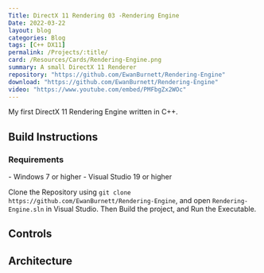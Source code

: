 ```yaml
---
Title: DirectX 11 Rendering 03 -Rendering Engine
Date: 2022-03-22
layout: blog
categories: Blog 
tags: [C++ DX11]
permalink: /Projects/:title/
card: /Resources/Cards/Rendering-Engine.png
summary: A small DirectX 11 Renderer
repository: "https://github.com/EwanBurnett/Rendering-Engine"
download: "https://github.com/EwanBurnett/Rendering-Engine"
video: "https://www.youtube.com/embed/PMFbgZx2WOc"
---
```


My first DirectX 11 Rendering Engine written in C++. 

<h2>Build Instructions</h2>
<h3>Requirements</h3>
- Windows 7 or higher
- Visual Studio 19 or higher

Clone the Repository using ```
git clone https://github.com/EwanBurnett/Rendering-Engine
```, and open ```Rendering-Engine.sln``` in Visual Studio. Then Build the project, and Run the Executable. 


<h2>Controls</h2>

<h2>Architecture</h2>
